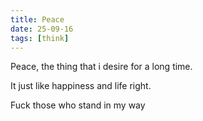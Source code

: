 ```yaml
---
title: Peace
date: 25-09-16
tags: [think]
---
```


Peace, the thing that i desire for a long time. 

It just like happiness and life right.

Fuck those who stand in my way



